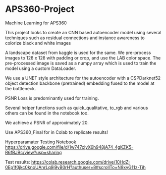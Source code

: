 # APS360-Project
Machine Learning for APS360

This project looks to create an CNN based autoencoder model using several techniques such as residual connections and instance awareness to colorize black and white images

A landscape dataset from kaggle is used for the same. We pre-process images to 128 x 128 with padding or crop, and use the LAB color space. The pre-processed image is saved as a numpy array which is used to train the model using a custom DataLoader. 

We use a UNET style architecture for the autoencoder with a CSPDarknet52 object detection backbone (pretrained) embedding fused to the model at the bottleneck. 

PSNR Loss is predominantly used for training.

Several helper functions such as quick_qualitative, to_rgb and various others can be found in the notebook too.

We achieve a PSNR of approximately 20.

Use APS360_Final for in Colab to replicate results! 

Hyperparamater Testing Notebook 
https://drive.google.com/file/d/1w747clyX6h948jA74_4gKZK5-R6fBJBc/view?usp=sharing

Test results:
https://colab.research.google.com/drive/10HdZ-0Ep1f0jkc0knoUAnrLq9j9yB0rH?authuser=8#scrollTo=N8xyG11z-Tih
